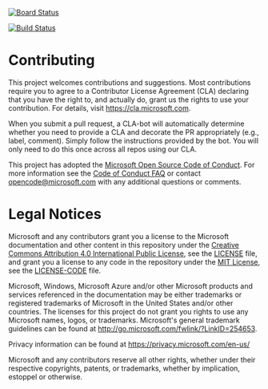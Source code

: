 [![Board Status](https://dev.azure.com/witomasi/d997dea8-a428-4eac-b20d-a1ffd3578058/e3e42ba3-d579-487c-8536-e302f49fc510/_apis/work/boardbadge/3f33caee-ee68-4701-a94b-73dc7c498411)](https://dev.azure.com/witomasi/d997dea8-a428-4eac-b20d-a1ffd3578058/_boards/board/t/e3e42ba3-d579-487c-8536-e302f49fc510/Microsoft.RequirementCategory)

[![Build Status](https://dev.azure.com/DEMODeploy808/Space%20Game%20-%20web%20-%20Pipeline/_apis/build/status/wtomaz808.mslearn-tailspin-spacegame-web?branchName=master)](https://dev.azure.com/DEMODeploy808/Space%20Game%20-%20web%20-%20Pipeline/_build/latest?definitionId=6&branchName=master)
# Contributing

This project welcomes contributions and suggestions.  Most contributions require you to agree to a
Contributor License Agreement (CLA) declaring that you have the right to, and actually do, grant us
the rights to use your contribution. For details, visit https://cla.microsoft.com.

When you submit a pull request, a CLA-bot will automatically determine whether you need to provide
a CLA and decorate the PR appropriately (e.g., label, comment). Simply follow the instructions
provided by the bot. You will only need to do this once across all repos using our CLA.

This project has adopted the [Microsoft Open Source Code of Conduct](https://opensource.microsoft.com/codeofconduct/).
For more information see the [Code of Conduct FAQ](https://opensource.microsoft.com/codeofconduct/faq/) or
contact [opencode@microsoft.com](mailto:opencode@microsoft.com) with any additional questions or comments.

# Legal Notices

Microsoft and any contributors grant you a license to the Microsoft documentation and other content
in this repository under the [Creative Commons Attribution 4.0 International Public License](https://creativecommons.org/licenses/by/4.0/legalcode),
see the [LICENSE](LICENSE) file, and grant you a license to any code in the repository under the [MIT License](https://opensource.org/licenses/MIT), see the
[LICENSE-CODE](LICENSE-CODE) file.

Microsoft, Windows, Microsoft Azure and/or other Microsoft products and services referenced in the documentation
may be either trademarks or registered trademarks of Microsoft in the United States and/or other countries.
The licenses for this project do not grant you rights to use any Microsoft names, logos, or trademarks.
Microsoft's general trademark guidelines can be found at http://go.microsoft.com/fwlink/?LinkID=254653.

Privacy information can be found at https://privacy.microsoft.com/en-us/

Microsoft and any contributors reserve all other rights, whether under their respective copyrights, patents,
or trademarks, whether by implication, estoppel or otherwise.
